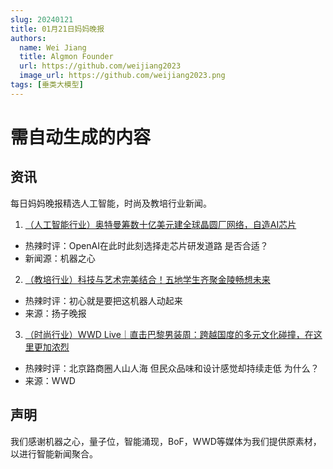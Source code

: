 ```yaml
---
slug: 20240121
title: 01月21日妈妈晚报
authors:
  name: Wei Jiang
  title: Algmon Founder
  url: https://github.com/weijiang2023
  image_url: https://github.com/weijiang2023.png
tags: [垂类大模型]
---
```


# 需自动生成的内容
## 资讯
每日妈妈晚报精选人工智能，时尚及教培行业新闻。

1. [（人工智能行业）奥特曼筹数十亿美元建全球晶圆厂网络，自造AI芯片](https://mp.weixin.qq.com/s/VoPLuWtOQmJE4hoGNvC5QA)
* 热辣时评：OpenAI在此时此刻选择走芯片研发道路 是否合适？
* 新闻源：机器之心

2. [（教培行业）科技与艺术完美结合！五地学生齐聚金陵畅想未来](https://new.qq.com/rain/a/20240121A03R9S00)
* 热辣时评：初心就是要把这机器人动起来
* 来源：扬子晚报

3. [（时尚行业）WWD Live｜直击巴黎男装周：跨越国度的多元文化碰撞，在这里更加浓烈](https://mp.weixin.qq.com/s/BYs8yA0QfwIbcF_NU0hpWg)
* 热辣时评：北京路商圈人山人海 但民众品味和设计感觉却持续走低 为什么？
* 来源：WWD

## 声明

我们感谢机器之心，量子位，智能涌现，BoF，WWD等媒体为我们提供原素材，以进行智能新闻聚合。